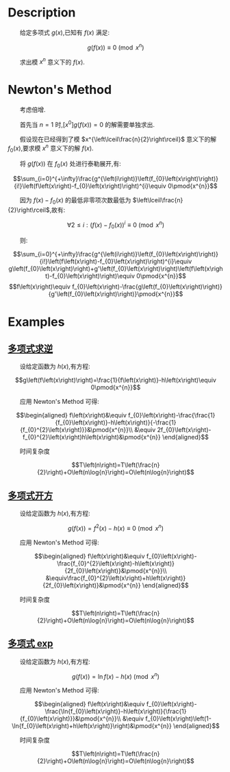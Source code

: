 # Description

&emsp;&emsp;给定多项式 $g\left(x\right)$,已知有 $f\left(x\right)$ 满足:

$$g\left(f\left(x\right)\right)\equiv 0\pmod{x^{n}}$$

&emsp;&emsp;求出模 $x^{n}$ 意义下的 $f\left(x\right)$.

# Newton's Method

&emsp;&emsp;考虑倍增.

&emsp;&emsp;首先当 $n=1$ 时,$\left[x^{0}\right]g\left(f\left(x\right)\right)=0$ 的解需要单独求出.

&emsp;&emsp;假设现在已经得到了模 $x^{\left\lceil\frac{n}{2}\right\rceil}$ 意义下的解 $f_{0}\left(x\right)$,要求模 $x^{n}$ 意义下的解 $f\left(x\right)$.

&emsp;&emsp;将 $g\left(f\left(x\right)\right)$ 在 $f_{0}\left(x\right)$ 处进行泰勒展开,有:

$$\sum_{i=0}^{+\infty}\frac{g^{\left(i\right)}\left(f_{0}\left(x\right)\right)}{i!}\left(f\left(x\right)-f_{0}\left(x\right)\right)^{i}\equiv 0\pmod{x^{n}}$$

&emsp;&emsp;因为 $f\left(x\right)-f_{0}\left(x\right)$ 的最低非零项次数最低为 $\left\lceil\frac{n}{2}\right\rceil$,故有:

$$\forall 2\leqslant i:\left(f\left(x\right)-f_{0}\left(x\right)\right)^{i}\equiv 0\pmod{x^{n}}$$

&emsp;&emsp;则:

$$\sum_{i=0}^{+\infty}\frac{g^{\left(i\right)}\left(f_{0}\left(x\right)\right)}{i!}\left(f\left(x\right)-f_{0}\left(x\right)\right)^{i}\equiv g\left(f_{0}\left(x\right)\right)+g'\left(f_{0}\left(x\right)\right)\left(f\left(x\right)-f_{0}\left(x\right)\right)\equiv 0\pmod{x^{n}}$$
$$f\left(x\right)\equiv f_{0}\left(x\right)-\frac{g\left(f_{0}\left(x\right)\right)}{g'\left(f_{0}\left(x\right)\right)}\pmod{x^{n}}$$

# Examples

## <span id="inv">[多项式求逆](../poly-inv)</span>

&emsp;&emsp;设给定函数为 $h\left(x\right)$,有方程:

$$g\left(f\left(x\right)\right)=\frac{1}{f\left(x\right)}-h\left(x\right)\equiv 0\pmod{x^{n}}$$

&emsp;&emsp;应用 Newton's Method 可得:

$$\begin{aligned}
    f\left(x\right)&\equiv f_{0}\left(x\right)-\frac{\frac{1}{f_{0}\left(x\right)}-h\left(x\right)}{-\frac{1}{f_{0}^{2}\left(x\right)}}&\pmod{x^{n}}\\
    &\equiv 2f_{0}\left(x\right)-f_{0}^{2}\left(x\right)h\left(x\right)&\pmod{x^{n}}
\end{aligned}$$

&emsp;&emsp;时间复杂度

$$T\left(n\right)=T\left(\frac{n}{2}\right)+O\left(n\log{n}\right)=O\left(n\log{n}\right)$$

## <span id="sqrt">[多项式开方](../poly-sqrt)</span>

&emsp;&emsp;设给定函数为 $h\left(x\right)$,有方程:

$$g\left(f\left(x\right)\right)=f^{2}\left(x\right)-h\left(x\right)\equiv 0\pmod{x^{n}}$$

&emsp;&emsp;应用 Newton's Method 可得:

$$\begin{aligned}
    f\left(x\right)&\equiv f_{0}\left(x\right)-\frac{f_{0}^{2}\left(x\right)-h\left(x\right)}{2f_{0}\left(x\right)}&\pmod{x^{n}}\\
    &\equiv\frac{f_{0}^{2}\left(x\right)+h\left(x\right)}{2f_{0}\left(x\right)}&\pmod{x^{n}}
\end{aligned}$$

&emsp;&emsp;时间复杂度

$$T\left(n\right)=T\left(\frac{n}{2}\right)+O\left(n\log{n}\right)=O\left(n\log{n}\right)$$

## <span id="exp">[多项式 exp](../poly-exp)</span>

&emsp;&emsp;设给定函数为 $h\left(x\right)$,有方程:

$$g\left(f\left(x\right)\right)=\ln{f\left(x\right)}-h\left(x\right)\pmod{x^{n}}$$

&emsp;&emsp;应用 Newton's Method 可得:

$$\begin{aligned}
    f\left(x\right)&\equiv f_{0}\left(x\right)-\frac{\ln{f_{0}\left(x\right)}-h\left(x\right)}{\frac{1}{f_{0}\left(x\right)}}&\pmod{x^{n}}\\
    &\equiv f_{0}\left(x\right)\left(1-\ln{f_{0}\left(x\right)+h\left(x\right)}\right)&\pmod{x^{n}}
\end{aligned}$$

&emsp;&emsp;时间复杂度

$$T\left(n\right)=T\left(\frac{n}{2}\right)+O\left(n\log{n}\right)=O\left(n\log{n}\right)$$














